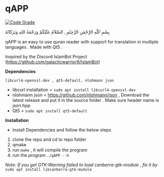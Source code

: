 # qAPP

[![Code Grade](https://www.code-inspector.com/project/15233/status/svg)](https://frontend.code-inspector.com/public/project/15233/qAPP/dashboard)

بِسْمِ ٱللّٰهِ الرَّحْمٰنِ الرَّحِيْمِ ,
السَّلاَمُ عَلَيْكُمْ وَرَحْمَةُ اللهِ وَبَرَكَاتُهُ

qAPP is an easy to use quran reader with support for translation in multiple languages . Made with Qt5 .

Inspired by the Discord IslamBot Project (https://github.com/galacticwarrior9/IslamBot)

**Dependencies**

`libcurl4-openssl-dev , qt5-default, nlohmann json`
* libcurl installation = `sudo apt install libcurl4-openssl-dev`
* nlohmann json = https://github.com/nlohmann/json , Download the latest release and put it in the source folder . Make sure header name is json.hpp
* Qt5 = `sudo apt install qt5-default`

**Installation**

*  Install Dependencies and follow the below steps
1. clone the repo and cd to repo folder
2. qmake
3. run `make` , it will compile the program
4. run the program `./qAPP --h`

*Note: If you get GTK-Warning failed to load canberra-gtk-module , fix it by*
`sudo apt install libcanberra-gtk-module`
